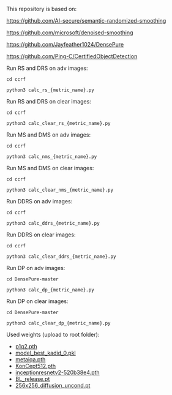 This repository is based on:

https://github.com/AI-secure/semantic-randomized-smoothing

https://github.com/microsoft/denoised-smoothing

https://github.com/Jayfeather1024/DensePure

https://github.com/Ping-C/CertifiedObjectDetection


Run RS and DRS on adv images: 

`cd ccrf`

`python3 calc_rs_{metric_name}.py`


Run RS and DRS on clear images: 

`cd ccrf`

`python3 calc_clear_rs_{metric_name}.py`




Run MS and DMS on adv images: 

`cd ccrf`

`python3 calc_nms_{metric_name}.py`


Run MS and DMS on clear images: 

`cd ccrf`

`python3 calc_clear_nms_{metric_name}.py`




Run DDRS on adv images: 

`cd ccrf`

`python3 calc_ddrs_{metric_name}.py`


Run DDRS on clear images: 

`cd ccrf`

`python3 calc_clear_ddrs_{metric_name}.py`




Run DP on adv images: 

`cd DensePure-master`

`python3 calc_dp_{metric_name}.py`


Run DP on clear images: 

`cd DensePure-master`

`python3 calc_clear_dp_{metric_name}.py`


Used weights (upload to root folder):

* [p1q2.pth](https://drive.google.com/file/d/1fwP7rhwdWwUtV92kkdLx88SXq3SvxfRs/view?usp=sharing)
* [model_best_kadid_0.pkl](https://drive.google.com/file/d/1SZlCQQvV04z8p5kZVWB_eLQFZGzawJHK/view?usp=sharing)
* [metaiqa.pth](https://drive.google.com/file/d/19U_gHdK3Ld9uI23MABC14Pin9Vfw8AQM/view?usp=sharing)
* [KonCept512.pth](https://drive.google.com/file/d/1fzFjWMQw4x_6lv3ZOxaqx3qI6I-q3Lrk/view?usp=sharing)
* [inceptionresnetv2-520b38e4.pth](https://drive.google.com/file/d/1M9looiiWsi_FnWE3R-9N4_zsyhgvzrBp/view?usp=sharing)
* [BL_release.pt](https://drive.google.com/file/d/1mR6c8UfFaryZNXX-Wy1d0NHDOJl5vQX_/view?usp=sharing)
* [256x256_diffusion_uncond.pt](https://drive.google.com/file/d/1QrccFT48o2hEYsdpfLfsfPkNmIlYvvDz/view?usp=sharing)
